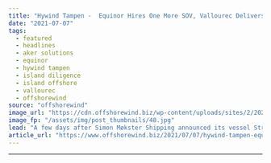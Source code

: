 ```yaml
---
title: "Hywind Tampen -  Equinor Hires One More SOV, Vallourec Delivers Parts to Aker"
date: "2021-07-07"
tags: 
  - featured
  - headlines
  - aker solutions
  - equinor
  - hywind tampen
  - island diligence
  - island offshore
  - vallourec
  - offshorewind
source: "offshorewind"
image_url: "https://cdn.offshorewind.biz/wp-content/uploads/sites/2/2020/04/07120906/Hywind-Tampen.jpg"
image_fp: "/assets/img/post_thumbnails/48.jpg"
lead: "A few days after Simon Møkster Shipping announced its vessel Stril Server was chartered for the"
article_url: "https://www.offshorewind.biz/2021/07/07/hywind-tampen-equinor-hires-one-more-sov-vallourec-delivers-parts-to-aker/"
---
```


---
